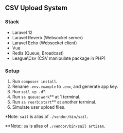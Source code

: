 ## CSV Upload System

### Stack
- Laravel 12
- Laravel Reverb (Websocket server)
- Laravel Echo (Websocket client)
- Vue
- Redis (Queue, Broadcast)
- League\Csv (CSV manipulate package in PHP)


### Setup
1. Run `composer install`.
2. Rename `.env.example` to `.env`, and generate app key.
3. Run `sail up -d`*.
4. Run `sa queue:work`** at 1 terminal.
5. Run `sa reerb:start`** at another terminal.
6. Simulate user upload files.

*Note: `sail` is alias of `./vendor/bin/sail`.

**Note:: `sa` is alias of `./vendor/bin/sail artisan`.
